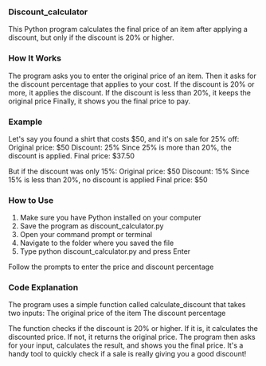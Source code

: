 ### Discount_calculator 

This Python program calculates the final price of an item after applying a discount, but only if the discount is 20% or higher.

### How It Works
The program asks you to enter the original price of an item. Then it asks for the discount percentage that applies to your cost.
If the discount is 20% or more, it applies the discount. If the discount is less than 20%, it keeps the original price
Finally, it shows you the final price to pay.

### Example
Let's say you found a shirt that costs $50, and it's on sale for 25% off:
Original price: $50
Discount: 25%
Since 25% is more than 20%, the discount is applied.
Final price: $37.50

But if the discount was only 15%:
Original price: $50
Discount: 15%
Since 15% is less than 20%, no discount is applied
Final price: $50

### How to Use
1. Make sure you have Python installed on your computer
2. Save the program as discount_calculator.py
3. Open your command prompt or terminal
4. Navigate to the folder where you saved the file
5. Type python discount_calculator.py and press Enter

Follow the prompts to enter the price and discount percentage

### Code Explanation
The program uses a simple function called calculate_discount that takes two inputs:
The original price of the item
The discount percentage

The function checks if the discount is 20% or higher. If it is, it calculates the discounted price. If not, it returns the original price.
The program then asks for your input, calculates the result, and shows you the final price. It's a handy tool to quickly check if a sale is really giving you a good discount!

